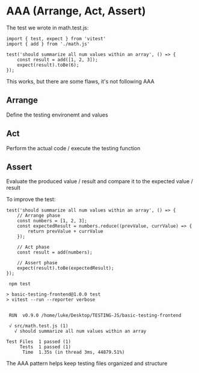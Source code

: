 # AAA (Arrange, Act, Assert)

The test we wrote in math.test.js:

```
import { test, expect } from 'vitest'
import { add } from './math.js'

test('should summarize all num values within an array', () => {
    const result = add([1, 2, 3]);
    expect(result).toBe(6);
});
```
This works, but there are some flaws, it's not following AAA

## Arrange 

Define the testing environemt and values 

## Act 

Perform the actual code / execute the testing function

## Assert 

Evaluate the produced value / result and compare it to the expected value / result

To improve the test:

```
test('should summarize all num values within an array', () => {
    // Arrange phase
    const numbers = [1, 2, 3];
    const expectedResult = numbers.reduce((prevValue, currValue) => {
        return prevValue + currValue
    });

    // Act phase
    const result = add(numbers);

    // Assert phase
    expect(result).toBe(expectedResult);
});
```
```
 npm test

> basic-testing-frontend@1.0.0 test
> vitest --run --reporter verbose


 RUN  v0.9.0 /home/luke/Desktop/TESTING-JS/basic-testing-frontend

 √ src/math.test.js (1)
   √ should summarize all num values within an array

Test Files  1 passed (1)
     Tests  1 passed (1)
      Time  1.35s (in thread 3ms, 44879.51%)
```

The AAA pattern helps keep testing files organized and structure